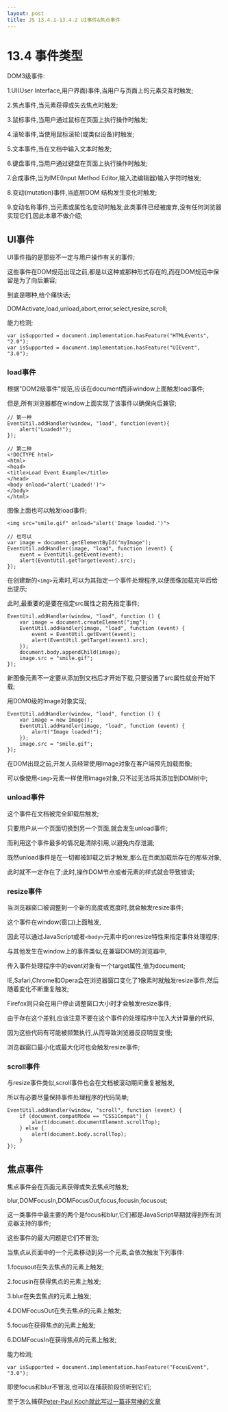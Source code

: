 ```yaml
---
layout: post
title: JS 13.4.1-13.4.2 UI事件&焦点事件
---
```


# 13.4 事件类型

DOM3级事件:

1.UI(User Interface,用户界面)事件,当用户与页面上的元素交互时触发;

2.焦点事件,当元素获得或失去焦点时触发;

3.鼠标事件,当用户通过鼠标在页面上执行操作时触发;

4.滚轮事件,当使用鼠标滚轮(或类似设备)时触发;

5.文本事件,当在文档中输入文本时触发;

6.键盘事件,当用户通过键盘在页面上执行操作时触发;

7.合成事件,当为IME(Input Method Editor,输入法编辑器)输入字符时触发;

8.变动(mutation)事件,当底层DOM 结构发生变化时触发;

9.变动名称事件,当元素或属性名变动时触发;此类事件已经被废弃,没有任何浏览器实现它们,因此本章不做介绍;

## UI事件

UI事件指的是那些不一定与用户操作有关的事件;

这些事件在DOM规范出现之前,都是以这种或那种形式存在的,而在DOM规范中保留是为了向后兼容;

到底是哪种,给个痛快话;

DOMActivate,load,unload,abort,error,select,resize,scroll;

能力检测;

```
var isSupported = document.implementation.hasFeature("HTMLEvents", "2.0");
var isSupported = document.implementation.hasFeature("UIEvent", "3.0");
```

### load事件

根据"DOM2级事件"规范,应该在document而非window上面触发load事件;

但是,所有浏览器都在window上面实现了该事件以确保向后兼容;

```
// 第一种
EventUtil.addHandler(window, "load", function(event){
    alert("Loaded!");
});

// 第二种
<!DOCTYPE html>
<html>
<head>
<title>Load Event Example</title>
</head>
<body onload="alert('Loaded!')">
</body>
</html>
```

图像上面也可以触发load事件;

```
<img src="smile.gif" onload="alert('Image loaded.')">

// 也可以
var image = document.getElementById("myImage");
EventUtil.addHandler(image, "load", function (event) {
    event = EventUtil.getEvent(event);
    alert(EventUtil.getTarget(event).src);
});
```

在创建新的`<img>`元素时,可以为其指定一个事件处理程序,以便图像加载完毕后给出提示;

此时,最重要的是要在指定src属性之前先指定事件;

```
EventUtil.addHandler(window, "load", function () {
    var image = document.createElement("img");
    EventUtil.addHandler(image, "load", function (event) {
        event = EventUtil.getEvent(event);
        alert(EventUtil.getTarget(event).src);
    });
    document.body.appendChild(image);
    image.src = "smile.gif";
});
```

新图像元素不一定要从添加到文档后才开始下载,只要设置了src属性就会开始下载;

用DOM0级的Image对象实现;

```
EventUtil.addHandler(window, "load", function () {
    var image = new Image();
    EventUtil.addHandler(image, "load", function (event) {
        alert("Image loaded!");
    });
    image.src = "smile.gif";
});
```

在DOM出现之前,开发人员经常使用Image对象在客户端预先加载图像;

可以像使用`<img>`元素一样使用Image对象,只不过无法将其添加到DOM树中;

### unload事件

这个事件在文档被完全卸载后触发;

只要用户从一个页面切换到另一个页面,就会发生unload事件;

而利用这个事件最多的情况是清除引用,以避免内存泄漏;

既然unload事件是在一切都被卸载之后才触发,那么在页面加载后存在的那些对象,

此时就不一定存在了;此时,操作DOM节点或者元素的样式就会导致错误;

### resize事件

当浏览器窗口被调整到一个新的高度或宽度时,就会触发resize事件;

这个事件在window(窗口)上面触发,

因此可以通过JavaScript或者`<body>`元素中的onresize特性来指定事件处理程序;

与其他发生在window上的事件类似,在兼容DOM的浏览器中,

传入事件处理程序中的event对象有一个target属性,值为document;

IE,Safari,Chrome和Opera会在浏览器窗口变化了1像素时就触发resize事件,然后随着变化不断重复触发;

Firefox则只会在用户停止调整窗口大小时才会触发resize事件;

由于存在这个差别,应该注意不要在这个事件的处理程序中加入大计算量的代码,

因为这些代码有可能被频繁执行,从而导致浏览器反应明显变慢;

浏览器窗口最小化或最大化时也会触发resize事件;

### scroll事件

与resize事件类似,scroll事件也会在文档被滚动期间重复被触发,

所以有必要尽量保持事件处理程序的代码简单;

```
EventUtil.addHandler(window, "scroll", function (event) {
    if (document.compatMode == "CSS1Compat") {
        alert(document.documentElement.scrollTop);
    } else {
        alert(document.body.scrollTop);
    }
});
```

## 焦点事件

焦点事件会在页面元素获得或失去焦点时触发;

blur,DOMFocusIn,DOMFocusOut,focus,focusin,focusout;

这一类事件中最主要的两个是focus和blur,它们都是JavaScript早期就得到所有浏览器支持的事件;

这些事件的最大问题是它们不冒泡;

当焦点从页面中的一个元素移动到另一个元素,会依次触发下列事件:

1.focusout在失去焦点的元素上触发;

2.focusin在获得焦点的元素上触发;

3.blur在失去焦点的元素上触发;

4.DOMFocusOut在失去焦点的元素上触发;

5.focus在获得焦点的元素上触发;

6.DOMFocusIn在获得焦点的元素上触发;

能力检测;

```
var isSupported = document.implementation.hasFeature("FocusEvent", "3.0");
```

即使focus和blur不冒泡,也可以在捕获阶段侦听到它们;

至于怎么捕获[Peter-Paul Koch就此写过一篇非常棒的文章](https://www.quirksmode.org/blog/archives/2008/04/delegating_the.html)
